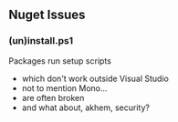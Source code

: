 ## Nuget Issues
### (un)install.ps1

Packages run setup scripts

* which don't work outside Visual Studio
* not to mention Mono...
* are often broken
* and what about, akhem, security?